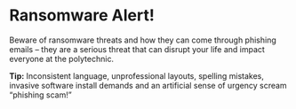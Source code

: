 # Ransomware Alert!

Beware of ransomware threats and how they can come through phishing emails – they are a serious threat that can disrupt your life and impact everyone at the polytechnic. 

**Tip:** Inconsistent language, unprofessional layouts, spelling mistakes, invasive software install demands and an artificial sense of urgency scream “phishing scam!”
